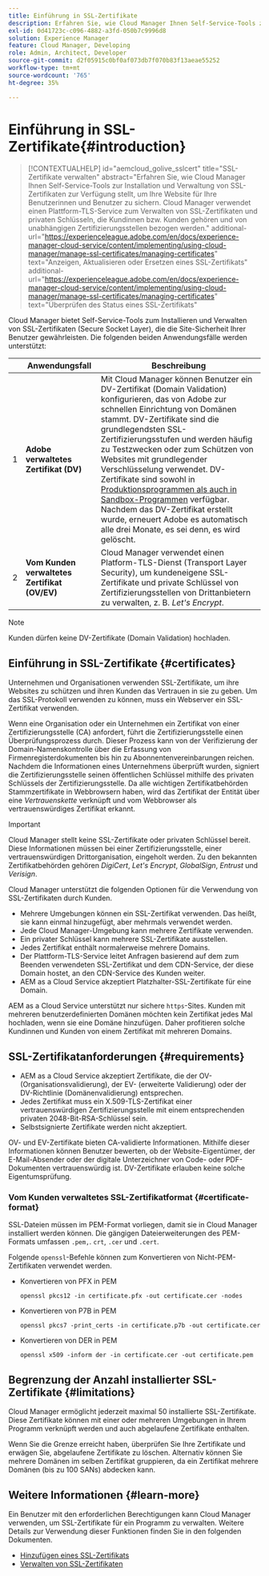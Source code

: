 ```yaml
---
title: Einführung in SSL-Zertifikate
description: Erfahren Sie, wie Cloud Manager Ihnen Self-Service-Tools zur Installation von SSL-Zertifikaten bereitstellt.
exl-id: 0d41723c-c096-4882-a3fd-050b7c9996d8
solution: Experience Manager
feature: Cloud Manager, Developing
role: Admin, Architect, Developer
source-git-commit: d2f05915c0bf0af073db7f070b83f13aeae55252
workflow-type: tm+mt
source-wordcount: '765'
ht-degree: 35%

---
```



# Einführung in SSL-Zertifikate{#introduction}

>[!CONTEXTUALHELP]
>id="aemcloud_golive_sslcert"
>title="SSL-Zertifikate verwalten"
>abstract="Erfahren Sie, wie Cloud Manager Ihnen Self-Service-Tools zur Installation und Verwaltung von SSL-Zertifikaten zur Verfügung stellt, um Ihre Website für Ihre Benutzerinnen und Benutzer zu sichern. Cloud Manager verwendet einen Plattform-TLS-Service zum Verwalten von SSL-Zertifikaten und privaten Schlüsseln, die Kundinnen bzw. Kunden gehören und von unabhängigen Zertifizierungsstellen bezogen werden."
>additional-url="https://experienceleague.adobe.com/en/docs/experience-manager-cloud-service/content/implementing/using-cloud-manager/manage-ssl-certificates/managing-certificates" text="Anzeigen, Aktualisieren oder Ersetzen eines SSL-Zertifikats"
>additional-url="https://experienceleague.adobe.com/en/docs/experience-manager-cloud-service/content/implementing/using-cloud-manager/manage-ssl-certificates/managing-certificates" text="Überprüfen des Status eines SSL-Zertifikats"


Cloud Manager bietet Self-Service-Tools zum Installieren und Verwalten von SSL-Zertifikaten (Secure Socket Layer), die die Site-Sicherheit Ihrer Benutzer gewährleisten. Die folgenden beiden Anwendungsfälle werden unterstützt:

<!-- CQDOC-21758, #1 -->

| | Anwendungsfall | Beschreibung |
| --- | --- | --- |
| 1 | **Adobe verwaltetes Zertifikat (DV)** | Mit Cloud Manager können Benutzer ein DV-Zertifikat (Domain Validation) konfigurieren, das von Adobe zur schnellen Einrichtung von Domänen stammt. DV-Zertifikate sind die grundlegendsten SSL-Zertifizierungsstufen und werden häufig zu Testzwecken oder zum Schützen von Websites mit grundlegender Verschlüsselung verwendet. DV-Zertifikate sind sowohl in [Produktionsprogrammen als auch in Sandbox-Programmen](/help/implementing/cloud-manager/getting-access-to-aem-in-cloud/program-types.md) verfügbar. Nachdem das DV-Zertifikat erstellt wurde, erneuert Adobe es automatisch alle drei Monate, es sei denn, es wird gelöscht. |
| 2 | **Vom Kunden verwaltetes Zertifikat (OV/EV)** | Cloud Manager verwendet einen Platform-TLS-Dienst (Transport Layer Security), um kundeneigene SSL-Zertifikate und private Schlüssel von Zertifizierungsstellen von Drittanbietern zu verwalten, z. B. *Let&#39;s Encrypt*. |

>[!NOTE]
>
>Kunden dürfen keine DV-Zertifikate (Domain Validation) hochladen.


## Einführung in SSL-Zertifikate {#certificates}

Unternehmen und Organisationen verwenden SSL-Zertifikate, um ihre Websites zu schützen und ihren Kunden das Vertrauen in sie zu geben. Um das SSL-Protokoll verwenden zu können, muss ein Webserver ein SSL-Zertifikat verwenden.

Wenn eine Organisation oder ein Unternehmen ein Zertifikat von einer Zertifizierungsstelle (CA) anfordert, führt die Zertifizierungsstelle einen Überprüfungsprozess durch. Dieser Prozess kann von der Verifizierung der Domain-Namenskontrolle über die Erfassung von Firmenregisterdokumenten bis hin zu Abonnentenvereinbarungen reichen. Nachdem die Informationen eines Unternehmens überprüft wurden, signiert die Zertifizierungsstelle seinen öffentlichen Schlüssel mithilfe des privaten Schlüssels der Zertifizierungsstelle. Da alle wichtigen Zertifikatbehörden Stammzertifikate in Webbrowsern haben, wird das Zertifikat der Entität über eine *Vertrauenskette* verknüpft und vom Webbrowser als vertrauenswürdiges Zertifikat erkannt.

>[!IMPORTANT]
>
>Cloud Manager stellt keine SSL-Zertifikate oder privaten Schlüssel bereit. Diese Informationen müssen bei einer Zertifizierungsstelle, einer vertrauenswürdigen Drittorganisation, eingeholt werden. Zu den bekannten Zertifikatbehörden gehören *DigiCert*, *Let&#39;s Encrypt*, *GlobalSign*, *Entrust* und *Verisign*.

Cloud Manager unterstützt die folgenden Optionen für die Verwendung von SSL-Zertifikaten durch Kunden.

* Mehrere Umgebungen können ein SSL-Zertifikat verwenden. Das heißt, sie kann einmal hinzugefügt, aber mehrmals verwendet werden.
* Jede Cloud Manager-Umgebung kann mehrere Zertifikate verwenden.
* Ein privater Schlüssel kann mehrere SSL-Zertifikate ausstellen.
* Jedes Zertifikat enthält normalerweise mehrere Domains.
* Der Plattform-TLS-Service leitet Anfragen basierend auf dem zum Beenden verwendeten SSL-Zertifikat und dem CDN-Service, der diese Domain hostet, an den CDN-Service des Kunden weiter.
* AEM as a Cloud Service akzeptiert Platzhalter-SSL-Zertifikate für eine Domain.

AEM as a Cloud Service unterstützt nur sichere `https`-Sites. Kunden mit mehreren benutzerdefinierten Domänen möchten kein Zertifikat jedes Mal hochladen, wenn sie eine Domäne hinzufügen. Daher profitieren solche Kundinnen und Kunden von einem Zertifikat mit mehreren Domains.

## SSL-Zertifikatanforderungen {#requirements}

* AEM as a Cloud Service akzeptiert Zertifikate, die der OV- (Organisationsvalidierung), der EV- (erweiterte Validierung) oder der DV-Richtlinie (Domänenvalidierung) entsprechen. <!-- CQDOC-21758, #2 -->
* Jedes Zertifikat muss ein X.509-TLS-Zertifikat einer vertrauenswürdigen Zertifizierungsstelle mit einem entsprechenden privaten 2048-Bit-RSA-Schlüssel sein.
* Selbstsignierte Zertifikate werden nicht akzeptiert.

OV- und EV-Zertifikate bieten CA-validierte Informationen. Mithilfe dieser Informationen können Benutzer bewerten, ob der Website-Eigentümer, der E-Mail-Absender oder der digitale Unterzeichner von Code- oder PDF-Dokumenten vertrauenswürdig ist. DV-Zertifikate erlauben keine solche Eigentumsprüfung.

### Vom Kunden verwaltetes SSL-Zertifikatformat {#certificate-format}

<!-- CQDOC-21758, #3 -->

SSL-Dateien müssen im PEM-Format vorliegen, damit sie in Cloud Manager installiert werden können. Die gängigen Dateierweiterungen des PEM-Formats umfassen `.pem,`. `crt`, `.cer` und `.cert`.

Folgende `openssl`-Befehle können zum Konvertieren von Nicht-PEM-Zertifikaten verwendet werden.

* Konvertieren von PFX in PEM

  ```shell
  openssl pkcs12 -in certificate.pfx -out certificate.cer -nodes
  ```

* Konvertieren von P7B in PEM

  ```shell
  openssl pkcs7 -print_certs -in certificate.p7b -out certificate.cer
  ```

* Konvertieren von DER in PEM

  ```shell
  openssl x509 -inform der -in certificate.cer -out certificate.pem
  ```

## Begrenzung der Anzahl installierter SSL-Zertifikate {#limitations}

Cloud Manager ermöglicht jederzeit maximal 50 installierte SSL-Zertifikate. Diese Zertifikate können mit einer oder mehreren Umgebungen in Ihrem Programm verknüpft werden und auch abgelaufene Zertifikate enthalten.

Wenn Sie die Grenze erreicht haben, überprüfen Sie Ihre Zertifikate und erwägen Sie, abgelaufene Zertifikate zu löschen. Alternativ können Sie mehrere Domänen im selben Zertifikat gruppieren, da ein Zertifikat mehrere Domänen (bis zu 100 SANs) abdecken kann.

## Weitere Informationen {#learn-more}

Ein Benutzer mit den erforderlichen Berechtigungen kann Cloud Manager verwenden, um SSL-Zertifikate für ein Programm zu verwalten. Weitere Details zur Verwendung dieser Funktionen finden Sie in den folgenden Dokumenten.

* [Hinzufügen eines SSL-Zertifikats](/help/implementing/cloud-manager/managing-ssl-certifications/add-ssl-certificate.md) <!--CQDOC-21758, #4 -->
* [Verwalten von SSL-Zertifikaten](/help/implementing/cloud-manager/managing-ssl-certifications/managing-certificates.md) <!--CQDOC-21758, #4 -->


